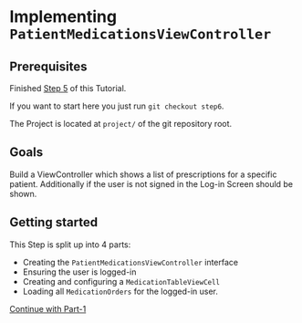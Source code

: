 # Implementing `PatientMedicationsViewController`

## Prerequisites
Finished [Step 5](STEP5.md) of this Tutorial.

If you want to start here you just run `git checkout step6`.

The Project is located at `project/` of the git repository root.

## Goals
Build a ViewController which shows a list of prescriptions for a specific patient.
Additionally if the user is not signed in the Log-in Screen should be shown.

## Getting started
This Step is split up into 4 parts:
- Creating the `PatientMedicationsViewController` interface
- Ensuring the user is logged-in
- Creating and configuring a `MedicationTableViewCell`
- Loading all `MedicationOrders` for the logged-in user.

[Continue with Part-1](STEP6-1.md)
